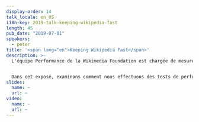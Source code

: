 ```yaml
---
display-order: 14
talk_locale: en_US
i18n-key: 2019-talk-keeping-wikipedia-fast
length: 45
pub_date: "2019-07-01"
speakers:
  - peter
title: '<span lang="en">Keeping Wikipedia Fast</span>'
description: >-
  L'équipe Performance de la Wikimedia Foundation est chargée de mesurer la performance de Wikipedia. On met en place une surveillance et pouf, c'est parti ? En théorie, c'est facile, mais dans la pratique, c'est une autre histoire. 


  Dans cet exposé, examinons comment nous effectuons des tests de performance à la Wikimedia Foundation à l'aide d'outils synthétiques et comment cela s'articule avec les mesures réalisées auprès d'utilisateur·rice·s réel·le·s. Nous parlerons de la mise en place, des quelques études de cas où nous avons trouvé des régressions et nous passerons en revue les leçons que nous avons tirées de nos erreurs.
slides:
  name: ~
  url: ~
video:
  name: ~
  url: ~
---
```

